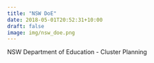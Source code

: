 ```yaml
---
title: "NSW DoE"
date: 2018-05-01T20:52:31+10:00
draft: false
image: img/nsw_doe.png
---
```


NSW Department of Education - Cluster Planning

